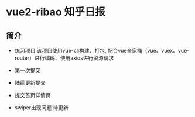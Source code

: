 # vue2-ribao 知乎日报

## 简介

- 练习项目 该项目使用vue-cli构建、打包, 配合vue全家桶（vue、vuex、vue-router）进行编码、使用axios进行资源请求

- 第一次提交

- 陆续更新提交

- 提交首页详情页

- swiper出现问题 待更新

```
